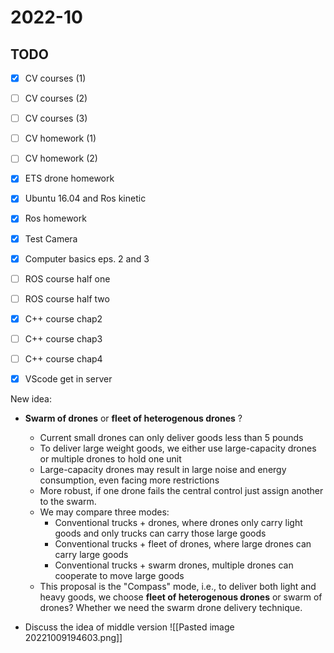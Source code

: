 # 2022-10 

## TODO 
- [x] CV courses (1)
- [ ] CV courses (2)
- [ ] CV courses (3)
- [ ] CV homework (1)
- [ ] CV homework (2)
- [x] ETS drone homework
- [x] Ubuntu 16.04 and Ros kinetic
- [x] Ros homework
- [x] Test Camera
- [x] Computer basics eps. 2 and 3
- [ ] ROS course half one
- [ ] ROS course half two
- [x] C++ course chap2
- [ ] C++ course chap3
- [ ] C++ course chap4
- [x] VScode get in server


New idea:
- **Swarm of drones** or **fleet of heterogenous drones** ?
	- Current small drones can only deliver goods less than 5 pounds
	- To deliver large weight goods, we either use large-capacity drones or multiple drones to hold one unit
	- Large-capacity drones may result in large noise and energy consumption, even facing more restrictions
	- More robust, if one drone fails the central control just assign another to the swarm.
	- We may compare three modes: 
		- Conventional trucks + drones, where drones only carry light goods and only trucks can carry those large goods
		- Conventional trucks + fleet of drones, where large drones can carry large goods
		- Conventional trucks + swarm drones, multiple drones can cooperate to move large goods
	- This proposal is the "Compass" mode, i.e., to deliver both light and heavy goods, we choose **fleet of heterogenous drones** or swarm of drones? Whether we need the swarm drone delivery technique.

- Discuss the idea of middle version
![[Pasted image 20221009194603.png]]
